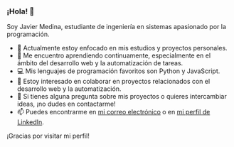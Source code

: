 ### ¡Hola! 👋

Soy Javier Medina, estudiante de ingeniería en sistemas apasionado por la programación.

- 🔭 Actualmente estoy enfocado en mis estudios y proyectos personales.
- 🌱 Me encuentro aprendiendo continuamente, especialmente en el ámbito del desarrollo web y la automatización de tareas.
- 💻 Mis lenguajes de programación favoritos son Python y JavaScript.
- 👯 Estoy interesado en colaborar en proyectos relacionados con el desarrollo web y la automatización.
- 💬 Si tienes alguna pregunta sobre mis proyectos o quieres intercambiar ideas, ¡no dudes en contactarme!
- 📫 Puedes encontrarme en [mi correo electrónico](mailto:javier_j_medina@hotmail.com) o en [mi perfil de LinkedIn](https://www.linkedin.com/in/javiermedinaj/).

¡Gracias por visitar mi perfil!
